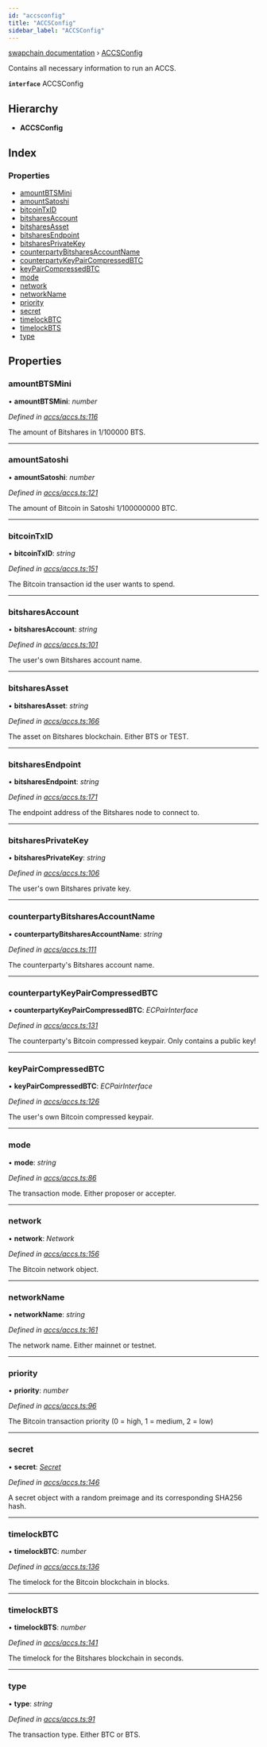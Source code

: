 ```yaml
---
id: "accsconfig"
title: "ACCSConfig"
sidebar_label: "ACCSConfig"
---
```


[swapchain documentation](../globals.md) › [ACCSConfig](accsconfig.md)

Contains all necessary information to run an ACCS.

**`interface`** ACCSConfig

## Hierarchy

* **ACCSConfig**

## Index

### Properties

* [amountBTSMini](accsconfig.md#amountbtsmini)
* [amountSatoshi](accsconfig.md#amountsatoshi)
* [bitcoinTxID](accsconfig.md#bitcointxid)
* [bitsharesAccount](accsconfig.md#bitsharesaccount)
* [bitsharesAsset](accsconfig.md#bitsharesasset)
* [bitsharesEndpoint](accsconfig.md#bitsharesendpoint)
* [bitsharesPrivateKey](accsconfig.md#bitsharesprivatekey)
* [counterpartyBitsharesAccountName](accsconfig.md#counterpartybitsharesaccountname)
* [counterpartyKeyPairCompressedBTC](accsconfig.md#counterpartykeypaircompressedbtc)
* [keyPairCompressedBTC](accsconfig.md#keypaircompressedbtc)
* [mode](accsconfig.md#mode)
* [network](accsconfig.md#network)
* [networkName](accsconfig.md#networkname)
* [priority](accsconfig.md#priority)
* [secret](accsconfig.md#secret)
* [timelockBTC](accsconfig.md#timelockbtc)
* [timelockBTS](accsconfig.md#timelockbts)
* [type](accsconfig.md#type)

## Properties

###  amountBTSMini

• **amountBTSMini**: *number*

*Defined in [accs/accs.ts:116](https://github.com/chronark/swapchain/blob/11f7027/src/accs/accs.ts#L116)*

The amount of Bitshares in 1/100000 BTS.

___

###  amountSatoshi

• **amountSatoshi**: *number*

*Defined in [accs/accs.ts:121](https://github.com/chronark/swapchain/blob/11f7027/src/accs/accs.ts#L121)*

The amount of Bitcoin in Satoshi 1/100000000 BTC.

___

###  bitcoinTxID

• **bitcoinTxID**: *string*

*Defined in [accs/accs.ts:151](https://github.com/chronark/swapchain/blob/11f7027/src/accs/accs.ts#L151)*

The Bitcoin transaction id the user wants to spend.

___

###  bitsharesAccount

• **bitsharesAccount**: *string*

*Defined in [accs/accs.ts:101](https://github.com/chronark/swapchain/blob/11f7027/src/accs/accs.ts#L101)*

The user's own Bitshares account name.

___

###  bitsharesAsset

• **bitsharesAsset**: *string*

*Defined in [accs/accs.ts:166](https://github.com/chronark/swapchain/blob/11f7027/src/accs/accs.ts#L166)*

The asset on Bitshares blockchain. Either BTS or TEST.

___

###  bitsharesEndpoint

• **bitsharesEndpoint**: *string*

*Defined in [accs/accs.ts:171](https://github.com/chronark/swapchain/blob/11f7027/src/accs/accs.ts#L171)*

The endpoint address of the Bitshares node to connect to.

___

###  bitsharesPrivateKey

• **bitsharesPrivateKey**: *string*

*Defined in [accs/accs.ts:106](https://github.com/chronark/swapchain/blob/11f7027/src/accs/accs.ts#L106)*

The user's own Bitshares private key.

___

###  counterpartyBitsharesAccountName

• **counterpartyBitsharesAccountName**: *string*

*Defined in [accs/accs.ts:111](https://github.com/chronark/swapchain/blob/11f7027/src/accs/accs.ts#L111)*

The counterparty's Bitshares account name.

___

###  counterpartyKeyPairCompressedBTC

• **counterpartyKeyPairCompressedBTC**: *ECPairInterface*

*Defined in [accs/accs.ts:131](https://github.com/chronark/swapchain/blob/11f7027/src/accs/accs.ts#L131)*

The counterparty's Bitcoin compressed keypair. Only contains a public key!

___

###  keyPairCompressedBTC

• **keyPairCompressedBTC**: *ECPairInterface*

*Defined in [accs/accs.ts:126](https://github.com/chronark/swapchain/blob/11f7027/src/accs/accs.ts#L126)*

The user's own Bitcoin compressed keypair.

___

###  mode

• **mode**: *string*

*Defined in [accs/accs.ts:86](https://github.com/chronark/swapchain/blob/11f7027/src/accs/accs.ts#L86)*

The transaction mode. Either proposer or accepter.

___

###  network

• **network**: *Network*

*Defined in [accs/accs.ts:156](https://github.com/chronark/swapchain/blob/11f7027/src/accs/accs.ts#L156)*

The Bitcoin network object.

___

###  networkName

• **networkName**: *string*

*Defined in [accs/accs.ts:161](https://github.com/chronark/swapchain/blob/11f7027/src/accs/accs.ts#L161)*

The network name. Either mainnet or testnet.

___

###  priority

• **priority**: *number*

*Defined in [accs/accs.ts:96](https://github.com/chronark/swapchain/blob/11f7027/src/accs/accs.ts#L96)*

The Bitcoin transaction priority (0 = high, 1 = medium, 2 = low)

___

###  secret

• **secret**: *[Secret](secret.md)*

*Defined in [accs/accs.ts:146](https://github.com/chronark/swapchain/blob/11f7027/src/accs/accs.ts#L146)*

A secret object with a random preimage and its corresponding SHA256 hash.

___

###  timelockBTC

• **timelockBTC**: *number*

*Defined in [accs/accs.ts:136](https://github.com/chronark/swapchain/blob/11f7027/src/accs/accs.ts#L136)*

The timelock for the Bitcoin blockchain in blocks.

___

###  timelockBTS

• **timelockBTS**: *number*

*Defined in [accs/accs.ts:141](https://github.com/chronark/swapchain/blob/11f7027/src/accs/accs.ts#L141)*

The timelock for the Bitshares blockchain in seconds.

___

###  type

• **type**: *string*

*Defined in [accs/accs.ts:91](https://github.com/chronark/swapchain/blob/11f7027/src/accs/accs.ts#L91)*

The transaction type. Either BTC or BTS.
